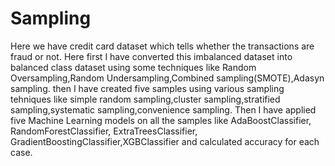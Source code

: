 # Sampling

Here we have credit card dataset which tells whether the transactions are fraud or not. Here first I have converted this imbalanced dataset into balanced class dataset
using some techniques like Random Oversampling,Random Undersampling,Combined sampling(SMOTE),Adasyn sampling. then I have created five samples using various sampling tehniques like simple random sampling,cluster sampling,stratified sampling,systematic sampling,convenience sampling. Then I have applied five Machine Learning models on all the samples like AdaBoostClassifier, RandomForestClassifier, ExtraTreesClassifier, GradientBoostingClassifier,XGBClassifier and calculated accuracy for each case. 
